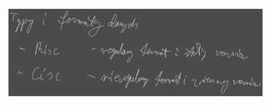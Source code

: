 ![](/Notatki/Semestr%204/Organizacja%20i%20architektura%20komputerów/Wykłady/Wykład%206/Drawing%202024-04-17%2013.21.27.excalidraw.svg)